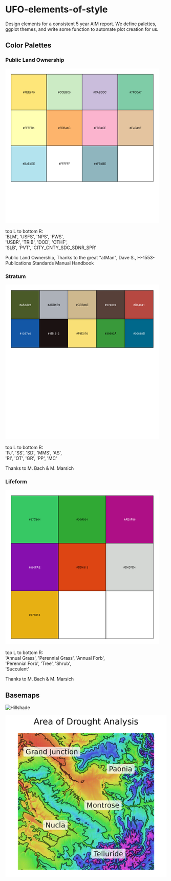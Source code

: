 # UFO-elements-of-style

Design elements for a consistent 5 year AIM report. We define palettes, ggplot themes, and write some function to automate plot creation for us. 



## Color Palettes

### Public Land Ownership
![Public Land Ownership](./results/plots/public_lands.png)

top L to bottom R:  
'BLM', 'USFS', 'NPS', 'FWS',  
'USBR', 'TRIB', 'DOD', 'OTHF',  
'SLB', 'PVT', 'CITY_CNTY_SDC_SDNR_SPR'  

Public Land Ownership, Thanks to the great "atMan", Dave S.,
H-1553-Publications Standards Manual Handbook



### Stratum
![Stratum Colors](results/plots/strata.png)

top L to bottom R:  
'PJ', 'SS', 'SD', 'MMS', 'AS',  
'RI', 'OT', 'GR', 'PP', 'MC'  

Thanks to M. Bach & M. Marsich

### Lifeform
![Lifeform Colors](results/plots/lifeforms.png)

top L to bottom R:  
'Annual Grass', 'Perennial Grass', 'Annual Forb',  
'Perennial Forb', 'Tree', 'Shrub',  
'Succulent'  

Thanks to M. Bach & M. Marsich


## Basemaps

![Hillshade](results/maps/hillshade_drought.png)


![Topo](results/maps/elevation_contour_drought.png)